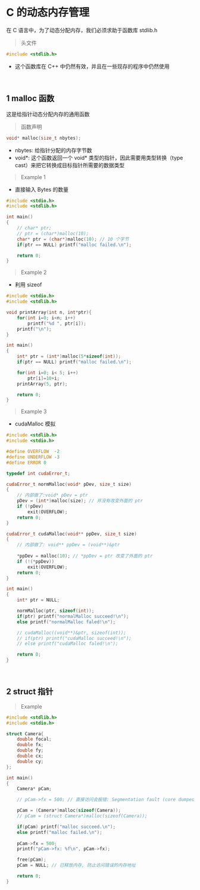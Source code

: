 
&emsp;
# C 的动态内存管理
在 C 语言中，为了动态分配内存，我们必须求助于函数库 stdlib.h
>头文件
```c++
#include <stdlib.h>
```
- 这个函数库在 C++ 中仍然有效，并且在一些现存的程序中仍然使用


&emsp;
## 1 malloc 函数
这是给指针动态分配内存的通用函数
>函数声明
```c++
void* malloc(size_t nbytes);
```
- nbytes: 给指针分配的内存字节数
- void*: 这个函数返回一个 void* 类型的指针，因此需要用类型转换（type cast）来把它转换成目标指针所需要的数据类型 

>Example 1
- 直接输入 Bytes 的数量
```c++
#include <stdio.h>
#include <stdlib.h>

int main()
{
    // char* ptr;
    // ptr = (char*)malloc(10);
    char* ptr = (char*)malloc(10); // 10 个字节
    if(ptr == NULL) printf("malloc failed.\n");

    return 0;
}
```


>Example 2
- 利用 sizeof
```c++
#include <stdio.h>
#include <stdlib.h>

void printArray(int n, int*ptr){
    for(int i=0; i<n; i++)
        printf("%d ", ptr[i]);
    printf("\n");
}

int main()
{
    int* ptr = (int*)malloc(5*sizeof(int));
    if(ptr == NULL) printf("malloc failed.\n");

    for(int i=0; i< 5; i++)
        ptr[i]=10+i;
    printArray(5, ptr);

    return 0;
}
```


>Example 3
- cudaMalloc 模拟
```c++
#include <stdlib.h>
#include <stdio.h>

#define OVERFLOW  -2
#define UNDERFLOW -3
#define ERROR 0

typedef int cudaError_t;

cudaError_t normMalloc(void* pDev, size_t size)
{
    // 内部做了:void* pDev = ptr
    pDev = (int*)malloc(size); // 并没有改变外面的 ptr
    if (!pDev)
        exit(OVERFLOW);
    return 0;
}

cudaError_t cudaMalloc(void** ppDev, size_t size)
{
    // 内部做了: void** ppDev = (void**)&ptr
    
    *ppDev = malloc(10); // *ppDev = ptr 改变了外面的 ptr
    if (!(*ppDev))
        exit(OVERFLOW);
    return 0;
}

int main()
{
    int* ptr = NULL;

    normMalloc(ptr, sizeof(int));
    if(ptr) printf("normalMalloc succeed!\n");
    else printf("normalMalloc faled!\n");

    // cudaMalloc((void**)&ptr, sizeof(int));
    // if(ptr) printf("cudaMalloc succeed!\n");
    // else printf("cudaMalloc faled!\n");

    return 0;
}
```

&emsp;
## 2 struct 指针

>Example
```c++
#include <stdlib.h>
#include <stdio.h>

struct Camera{
    double focal;
    double fx;
    double fy;
    double cx;
    double cy;
};

int main()
{
    Camera* pCam;

    // pCam->fx = 500; // 直接访问会报错: Segmentation fault (core dumped)

    pCam = (Camera*)malloc(sizeof(Camera));
    // pCam = (struct Camera*)malloc(sizeof(Camera));

    if(pCam) printf("malloc succeed.\n");
    else printf("malloc failed.\n");
    
    pCam->fx = 500;
    printf("pCam->fx: %f\n", pCam->fx);

    free(pCam);
    pCam = NULL; // 已释放内存, 防止访问错误的内存地址

    return 0;
}
```